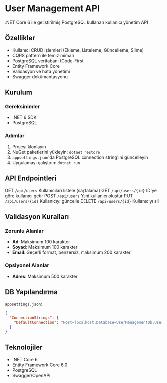# User Management API

.NET Core 6 ile geliştirilmiş PostgreSQL kullanan kullanıcı yönetim API

## Özellikler

- Kullanıcı CRUD işlemleri (Ekleme, Listeleme, Güncelleme, Silme)
- CQRS pattern ile temiz mimari
- PostgreSQL veritabanı (Code-First)
- Entity Framework Core
- Validasyon ve hata yönetimi
- Swagger dokümantasyonu

## Kurulum

### Gereksinimler
- .NET 6 SDK
- PostgreSQL

### Adımlar

1. Projeyi klonlayın
2. NuGet paketlerini yükleyin: `dotnet restore`
3. `appsettings.json`'da PostgreSQL connection string'ini güncelleyin
4. Uygulamayı çalıştırın: `dotnet run`

## API Endpointleri

GET  `/api/users`  Kullanıcıları listele (sayfalama) 
GET  `/api/users/{id}`  ID'ye göre kullanıcı getir 
POST  `/api/users`  Yeni kullanıcı oluştur 
PUT  `/api/users/{id}`  Kullanıcıyı güncelle 
DELETE  `/api/users/{id}`  Kullanıcıyı sil 

## Validasyon Kuralları

### Zorunlu Alanlar
- **Ad**: Maksimum 100 karakter
- **Soyad**: Maksimum 100 karakter
- **Email**: Geçerli format, benzersiz, maksimum 200 karakter

### Opsiyonel Alanlar
- **Adres**: Maksimum 500 karakter

## DB Yapılandırma

`appsettings.json`:
```json
{
  "ConnectionStrings": {
    "DefaultConnection": "Host=localhost;Database=UserManagementDb;Username=postgres;Password=1234"
  }
}
```

## Teknolojiler

- .NET Core 6
- Entity Framework Core 6.0
- PostgreSQL
- Swagger/OpenAPI